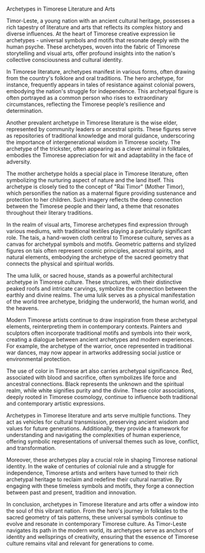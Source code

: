 Archetypes in Timorese Literature and Arts

Timor-Leste, a young nation with an ancient cultural heritage, possesses a rich tapestry of literature and arts that reflects its complex history and diverse influences. At the heart of Timorese creative expression lie archetypes - universal symbols and motifs that resonate deeply with the human psyche. These archetypes, woven into the fabric of Timorese storytelling and visual arts, offer profound insights into the nation's collective consciousness and cultural identity.

In Timorese literature, archetypes manifest in various forms, often drawing from the country's folklore and oral traditions. The hero archetype, for instance, frequently appears in tales of resistance against colonial powers, embodying the nation's struggle for independence. This archetypal figure is often portrayed as a common person who rises to extraordinary circumstances, reflecting the Timorese people's resilience and determination.

Another prevalent archetype in Timorese literature is the wise elder, represented by community leaders or ancestral spirits. These figures serve as repositories of traditional knowledge and moral guidance, underscoring the importance of intergenerational wisdom in Timorese society. The archetype of the trickster, often appearing as a clever animal in folktales, embodies the Timorese appreciation for wit and adaptability in the face of adversity.

The mother archetype holds a special place in Timorese literature, often symbolizing the nurturing aspect of nature and the land itself. This archetype is closely tied to the concept of "Rai Timor" (Mother Timor), which personifies the nation as a maternal figure providing sustenance and protection to her children. Such imagery reflects the deep connection between the Timorese people and their land, a theme that resonates throughout their literary traditions.

In the realm of visual arts, Timorese archetypes find expression through various mediums, with traditional textiles playing a particularly significant role. The tais, a hand-woven cloth central to Timorese culture, serves as a canvas for archetypal symbols and motifs. Geometric patterns and stylized figures on tais often represent cosmic principles, ancestral spirits, and natural elements, embodying the archetype of the sacred geometry that connects the physical and spiritual worlds.

The uma lulik, or sacred house, stands as a powerful architectural archetype in Timorese culture. These structures, with their distinctive peaked roofs and intricate carvings, symbolize the connection between the earthly and divine realms. The uma lulik serves as a physical manifestation of the world tree archetype, bridging the underworld, the human world, and the heavens.

Modern Timorese artists continue to draw inspiration from these archetypal elements, reinterpreting them in contemporary contexts. Painters and sculptors often incorporate traditional motifs and symbols into their work, creating a dialogue between ancient archetypes and modern experiences. For example, the archetype of the warrior, once represented in traditional war dances, may now appear in artworks addressing social justice or environmental protection.

The use of color in Timorese art also carries archetypal significance. Red, associated with blood and sacrifice, often symbolizes life force and ancestral connections. Black represents the unknown and the spiritual realm, while white signifies purity and the divine. These color associations, deeply rooted in Timorese cosmology, continue to influence both traditional and contemporary artistic expressions.

Archetypes in Timorese literature and arts serve multiple functions. They act as vehicles for cultural transmission, preserving ancient wisdom and values for future generations. Additionally, they provide a framework for understanding and navigating the complexities of human experience, offering symbolic representations of universal themes such as love, conflict, and transformation.

Moreover, these archetypes play a crucial role in shaping Timorese national identity. In the wake of centuries of colonial rule and a struggle for independence, Timorese artists and writers have turned to their rich archetypal heritage to reclaim and redefine their cultural narrative. By engaging with these timeless symbols and motifs, they forge a connection between past and present, tradition and innovation.

In conclusion, archetypes in Timorese literature and arts offer a window into the soul of this vibrant nation. From the hero's journey in folktales to the sacred geometry of tais patterns, these universal symbols continue to evolve and resonate in contemporary Timorese culture. As Timor-Leste navigates its path in the modern world, its archetypes serve as anchors of identity and wellsprings of creativity, ensuring that the essence of Timorese culture remains vital and relevant for generations to come.